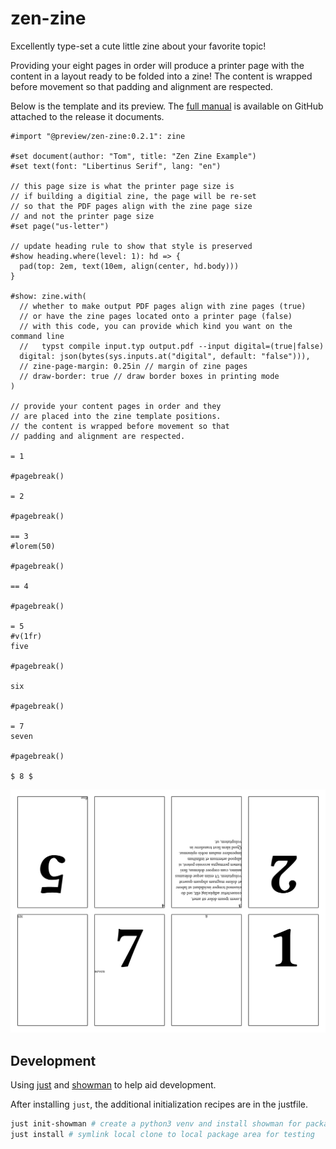 # zen-zine
Excellently type-set a cute little zine about your favorite topic!

Providing your eight pages in order will produce a printer page with
the content in a layout ready to be folded into a zine! The content is
wrapped before movement so that padding and alignment are respected.

Below is the template and its preview.
The [full manual](https://github.com/tomeichlersmith/zen-zine/releases/download/v0.2.1/zen-zine-v0.2.1-manual.pdf)
is available on GitHub attached to the release it documents.

```typst
#import "@preview/zen-zine:0.2.1": zine

#set document(author: "Tom", title: "Zen Zine Example")
#set text(font: "Libertinus Serif", lang: "en")

// this page size is what the printer page size is
// if building a digitial zine, the page will be re-set
// so that the PDF pages align with the zine page size
// and not the printer page size
#set page("us-letter")

// update heading rule to show that style is preserved
#show heading.where(level: 1): hd => {
  pad(top: 2em, text(10em, align(center, hd.body)))
}

#show: zine.with(
  // whether to make output PDF pages align with zine pages (true)
  // or have the zine pages located onto a printer page (false)
  // with this code, you can provide which kind you want on the command line
  //   typst compile input.typ output.pdf --input digital=(true|false)
  digital: json(bytes(sys.inputs.at("digital", default: "false"))),
  // zine-page-margin: 0.25in // margin of zine pages
  // draw-border: true // draw border boxes in printing mode
)

// provide your content pages in order and they
// are placed into the zine template positions.
// the content is wrapped before movement so that
// padding and alignment are respected.

= 1

#pagebreak()

= 2

#pagebreak()

== 3
#lorem(50)

#pagebreak()

== 4

#pagebreak()

= 5
#v(1fr)
five

#pagebreak()

six

#pagebreak()

= 7
seven

#pagebreak()

$ 8 $

```

![Image of Template](template/preview.png)

## Development
Using [just](https://just.systems/man/en/) and [showman](https://github.com/ntjess/showman/tree/main) to help aid development.

After installing `just`, the additional initialization recipes are in the justfile.
```sh
just init-showman # create a python3 venv and install showman for packaging
just install # symlink local clone to local package area for testing
```

